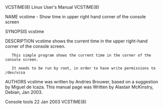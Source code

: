 VCSTIME(8)                                                                         Linux User's Manual                                                                         VCSTIME(8)

NAME
       vcstime - Show time in upper right hand corner of the console screen

SYNOPSIS
       vcstime

DESCRIPTION
       vcstime shows the current time in the upper right-hand corner of the console screen.

       This simple program shows the current time in the corner of the console screen.

       It needs to be run by root, in order to have write permissions to /dev/vcsa

AUTHORS
       vcstime was written by Andries Brouwer, based on  a suggestion by Miguel de Icaza.  This manual page was Written by Alastair McKinstry, Debian, Jan 2003.

Console tools                                                                          22 Jan 2003                                                                             VCSTIME(8)
